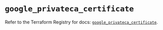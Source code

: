 # `google_privateca_certificate`

Refer to the Terraform Registry for docs: [`google_privateca_certificate`](https://registry.terraform.io/providers/hashicorp/google-beta/6.21.0/docs/resources/google_privateca_certificate).
